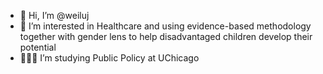 - 👋 Hi, I’m @weiluj
- 👀 I’m interested in Healthcare and using evidence-based methodology together with gender lens to help disadvantaged children develop their potential
- 👩🏻‍🎓 I’m studying Public Policy at UChicago

<!---
weiluj/weiluj is a ✨ special ✨ repository because its `README.md` (this file) appears on your GitHub profile.
You can click the Preview link to take a look at your changes.
--->
